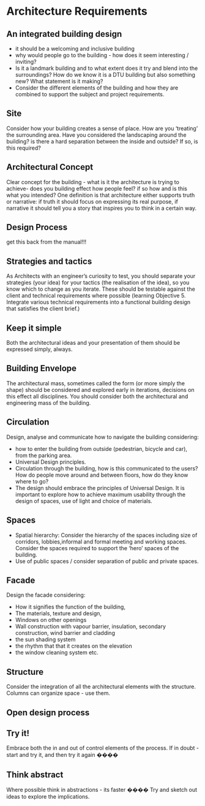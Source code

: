 # Architecture Requirements

## An integrated building design
* it should be a welcoming and inclusive building
* why would people go to the building - how does it seem interesting / inviting?
* Is it a landmark building and to what extent does it try and blend into the
surroundings? How do we know it is a DTU building but also something new? What
statement is it making?
* Consider the different elements of the building and how they are combined to
support the subject and project requirements.

## Site
Consider how your building creates a sense of place. How are you ‘treating’
the surrounding area. Have you considered the landscaping around the building?
is there a hard separation between the inside and outside? If so, is this
required?

## Architectural Concept
Clear concept for the building - what is it the architecture is trying to
achieve- does you building effect how people feel? if so how and is this what
you intended? One definition is that architecture either supports truth or
narrative: if truth it should focus on expressing its real purpose, if
narrative it should tell you a story that inspires you to think in a certain
way.

## Design Process
get this back from the manual!!!

## Strategies and tactics
As Architects with an engineer’s curiosity to test, you should separate your
strategies (your idea) for your tactics (the realisation of the idea), so you
know which to change as you iterate. These should be testable against the
client and technical requirements where possible (learning Objective 5.
Integrate various technical requirements into a functional building design
that satisfies the client brief.)

## Keep it simple
Both the architectural ideas and your presentation of them should be expressed
simply, always.

## Building Envelope
The architectural mass, sometimes called the form (or more simply the shape) should be considered and explored early in iterations, decisions on this effect all disciplines. You should consider both the architectural and engineering mass of the building.

## Circulation
Design, analyse and communicate how to navigate the building considering:
* how to enter the building from outside (pedestrian, bicycle and car),
from the parking area.
* Universal Design principles.
* Circulation through the building, how is this communicated to the users?
How do people move around and between floors, how do they know where to
go?
* The design should embrace the principles of Universal Design. It is
important to explore how to achieve maximum usability through the design
of spaces, use of light and choice of materials.

## Spaces
* Spatial hierarchy: Consider the hierarchy of the spaces including size of corridors, lobbies,informal and formal meeting and working spaces. Consider the spaces required
to support the ‘hero’ spaces of the building.
* Use of public spaces / consider separation of public and private spaces.

## Facade
Design the facade considering:
- How it signifies the function of the building,
- The materials, texture and design,
- Windows on other openings
- Wall construction with vapour barrier, insulation, secondary
construction, wind barrier and cladding
- the sun shading system
- the rhythm that that it creates on the elevation
- the window cleaning system etc.

## Structure
Consider the integration of all the architectural elements with the structure.
Columns can organize space - use them.

## Open design process


## Try it!
Embrace both the in and out of control elements of the process. If in doubt -
start and try it, and then try it again ����

## Think abstract
Where possible think in abstractions - its faster ���� Try and sketch out ideas
to explore the implications.
